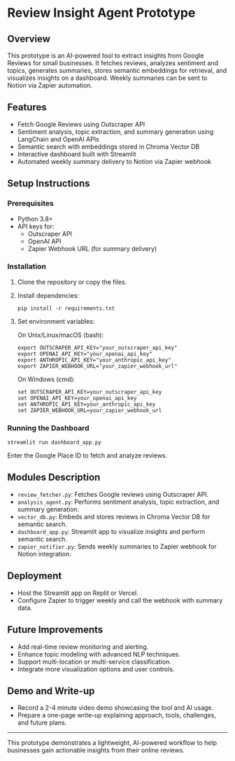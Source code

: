 # Review Insight Agent Prototype

## Overview
This prototype is an AI-powered tool to extract insights from Google Reviews for small businesses. It fetches reviews, analyzes sentiment and topics, generates summaries, stores semantic embeddings for retrieval, and visualizes insights on a dashboard. Weekly summaries can be sent to Notion via Zapier automation.

## Features
- Fetch Google Reviews using Outscraper API
- Sentiment analysis, topic extraction, and summary generation using LangChain and OpenAI APIs
- Semantic search with embeddings stored in Chroma Vector DB
- Interactive dashboard built with Streamlit
- Automated weekly summary delivery to Notion via Zapier webhook

## Setup Instructions

### Prerequisites
- Python 3.8+
- API keys for:
  - Outscraper API
  - OpenAI API
  - Zapier Webhook URL (for summary delivery)

### Installation
1. Clone the repository or copy the files.
2. Install dependencies:
   ```
   pip install -r requirements.txt
   ```
3. Set environment variables:

   On Unix/Linux/macOS (bash):
   ```
   export OUTSCRAPER_API_KEY="your_outscraper_api_key"
   export OPENAI_API_KEY="your_openai_api_key"
   export ANTHROPIC_API_KEY="your_anthropic_api_key"
   export ZAPIER_WEBHOOK_URL="your_zapier_webhook_url"
   ```

   On Windows (cmd):
   ```
   set OUTSCRAPER_API_KEY=your_outscraper_api_key
   set OPENAI_API_KEY=your_openai_api_key
   set ANTHROPIC_API_KEY=your_anthropic_api_key
   set ZAPIER_WEBHOOK_URL=your_zapier_webhook_url
   ```

### Running the Dashboard
```
streamlit run dashboard_app.py
```
Enter the Google Place ID to fetch and analyze reviews.

## Modules Description
- `review_fetcher.py`: Fetches Google reviews using Outscraper API.
- `analysis_agent.py`: Performs sentiment analysis, topic extraction, and summary generation.
- `vector_db.py`: Embeds and stores reviews in Chroma Vector DB for semantic search.
- `dashboard_app.py`: Streamlit app to visualize insights and perform semantic search.
- `zapier_notifier.py`: Sends weekly summaries to Zapier webhook for Notion integration.

## Deployment
- Host the Streamlit app on Replit or Vercel.
- Configure Zapier to trigger weekly and call the webhook with summary data.

## Future Improvements
- Add real-time review monitoring and alerting.
- Enhance topic modeling with advanced NLP techniques.
- Support multi-location or multi-service classification.
- Integrate more visualization options and user controls.

## Demo and Write-up
- Record a 2-4 minute video demo showcasing the tool and AI usage.
- Prepare a one-page write-up explaining approach, tools, challenges, and future plans.

---
This prototype demonstrates a lightweight, AI-powered workflow to help businesses gain actionable insights from their online reviews.
